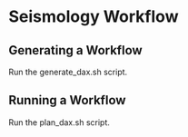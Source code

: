 # Seismology Workflow

Generating a Workflow
---------------------
Run the generate_dax.sh script.

Running a Workflow
-------------------
Run the plan_dax.sh script.
